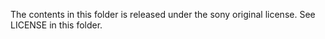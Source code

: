 The contents in this folder is released under the sony original license.
See LICENSE in this folder.